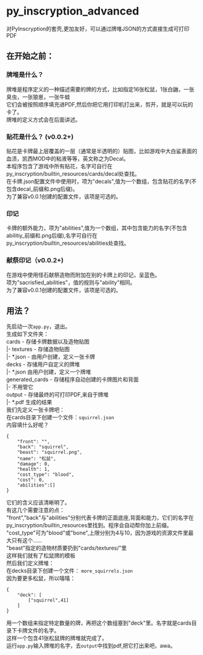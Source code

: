 # py_inscryption_advanced
对PyInscryption的套壳,更加友好，可以通过牌堆JSON的方式直接生成可打印PDF
## 在开始之前：
### 牌堆是什么？
牌堆是程序定义的一种描述需要的牌的方式，比如指定16张松鼠，1张白鼬，一张臭虫，一张狼崽，一张牛蛙\
它们会被按照顺序填充进PDF,然后你把它用打印机打出来，剪开，就是可以玩的卡了。\
牌堆的定义方式会在后面讲述。
### 贴花是什么？ (v0.0.2+)
贴花是卡牌最上层覆盖的一层（通常是半透明的）贴图，比如游戏中大白鲨表面的血渍，凯西MOD中的粘液等等，英文称之为Decal。\
本程序包含了游戏中所有贴花，名字可自行在py_inscryption/builtin_resources/cards/decal处查找。\
在卡牌.json配置文件中使用时，项为"decals",值为一个数组，包含贴花的名字(不包含decal_前缀和.png后缀)。\
为了兼容v0.0.1创建的配置文件，该项是可选的。
### 印记
卡牌的额外能力，项为"abilities",值为一个数组，其中包含能力的名字(不包含abilitiy_前缀和.png后缀),名字可自行在py_inscryption/builtin_resources/abilities处查找。
### 献祭印记（v0.0.2+)
在游戏中使用怪石献祭造物而附加在别的卡牌上的印记，呈蓝色。\
项为"sacrisfied_abilities"，值的规则与"ability"相同。\
为了兼容v0.0.1创建的配置文件，该项是可选的。
## 用法？
先启动一次`app.py`，退出。\
生成如下文件夹：\
cards - 存储卡牌数据以及造物贴图\
 |- textures - 存储造物贴图\
 |- *.json - 由用户创建，定义一张卡牌\
decks - 存储用户自定义的牌堆\
 |- *.json 由用户创建，定义一个牌堆\
generated_cards - 存储程序自动创建的卡牌图片和背面\
 |- 不用管它\
output - 存储最终的可打印PDF,来自于牌堆\
 |- *.pdf 生成的结果\
我们先定义一张卡牌吧：\
在cards目录下创建一个文件：`squirrel.json`\
内容填什么好呢？
```
{
    "front": "",
    "back": "squirrel",
    "beast": "squirrel.png",
    "name": "松鼠",
    "damage": 0,
    "health": 1,
    "cost_type": "blood",
    "cost": 0,
    "abilities":[]
}
```
它们的含义应该清晰明了。\
有这几个需要注意的点：\
"front","back"与"abilities"分别代表卡牌的正面底座,背面和能力，它们的名字在py_inscryption/builtin_resources里找到。程序会自动帮你加上前缀。\
"cost_type"可为"blood"或"bone",上限分别为4与10，因为游戏的资源文件里最大只有这个......\
"beast"指定的造物材质要扔到"cards/textures/"里\
这样我们就有了松鼠牌的模板\
然后我们定义牌堆：\
在decks目录下创建一个文件： `more_squirrels.json`\
因为要更多松鼠，所以嘻嘻：
```
{
    "deck": [
        ["squirrel",41]
    ]
}
```
用一个数组来指定特定数量的牌，再把这个数组塞到"deck"里。名字就是cards目录下卡牌文件的名字。\
这样一个包含41张松鼠牌的牌堆就完成了。\
运行`app.py`输入牌堆的名字，去`output`中找到pdf,把它打出来吧，awa。


